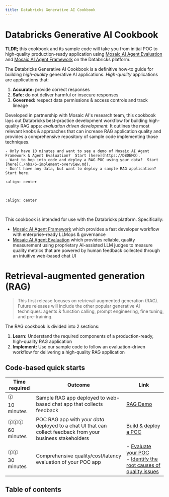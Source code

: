 ```yaml
---
title: Databricks Generative AI Cookbook
---
```


# Databricks Generative AI Cookbook

**TLDR;** this cookbook and its sample code will take you from initial POC to high-quality production-ready application using [Mosaic AI Agent Evaluation](https://docs.databricks.com/generative-ai/agent-evaluation/index.html) and [Mosaic AI Agent Framework](https://docs.databricks.com/generative-ai/retrieval-augmented-generation.html) on the Databricks platform.

The Databricks Generative AI Cookbook is a definitive how-to guide for building *high-quality* generative AI applications. *High-quality* applications are applications that:
1. **Accurate:** provide correct responses
2. **Safe:** do not deliver harmful or insecure responses
3. **Governed:** respect data permissions & access controls and track lineage

Developed in partnership with Mosaic AI's research team, this cookbook lays out Databricks best-practice development workflow for building high-quality RAG apps: *evaluation driven development.* It outlines the most relevant knobs & approaches that can increase RAG application quality and provides a comprehensive repository of sample code implementing those techniques. 

```{important}
- Only have 10 minutes and want to see a demo of Mosaic AI Agent Framework & Agent Evaluation?  Start [here](https://DBDEMO).
- Want to hop into code and deploy a RAG POC using your data?  Start [here](./nbs/6-implement-overview.md).
- Don't have any data, but want to deploy a sample RAG application?  Start here.
```

```{image} images/index/dbxquality.png
:align: center
```

<br/>


```{image} images/5-hands-on/review_app2.gif
:align: center
```

<br/>

This cookbook is intended for use with the Databricks platform.  Specifically:
- [Mosaic AI Agent Framework](https://docs.databricks.com/generative-ai/retrieval-augmented-generation.html) which provides a fast developer workflow with enterprise-ready LLMops & governance
- [Mosaic AI Agent Evaluation](https://docs.databricks.com/generative-ai/agent-evaluation/index.html) which provides reliable, quality measurement using proprietary AI-assisted LLM judges to measure quality metrics that are powered by human feedback collected through an intuitive web-based chat UI


# Retrieval-augmented generation (RAG)

> This first release focuses on retrieval-augmented generation (RAG).  Future releases will include the other popular generative AI techniques: agents & function calling, prompt engineering, fine tuning, and pre-training.

The RAG cookbook is divided into 2 sections:
1. **Learn:** Understand the required components of a production-ready, high-quality RAG application
2. **Implement:** Use our sample code to follow an evaluation-driven workflow for delivering a high-quality RAG application

## Code-based quick starts

| Time required | Outcome | Link |
|------ | ---- | ---- |
| 🕧 <br/> 10 minutes | Sample RAG app deployed to web-based chat app that collects feedback | [RAG Demo]((https://DBDEMO)) |
| 🕧🕧🕧 <br/>60 minutes | POC RAG app with *your data* deployed to a chat UI that can collect feedback from your business stakeholders | [Build & deploy a POC](./nbs/5-hands-on-build-poc.md)|
| 🕧🕧 <br/>30 minutes | Comprehensive quality/cost/latency evaluation of your POC app | - [Evaluate your POC](./nbs/5-hands-on-evaluate-poc.md) <br/> - [Identify the root causes of quality issues](./nbs/5-hands-on-improve-quality-step-1.md) |



## Table of contents
<!--
**Table of contents**
1. [RAG overview](./nbs/1-introduction-to-rag): Understand how RAG works at a high-level
2. [RAG fundamentals](./nbs/2-fundamentals-unstructured): Understand the key components in a RAG app
3. [RAG quality knobs](./nbs/3-deep-dive): Understand the knobs Databricks recommends tuning improve RAG app quality 
4. [RAG quality evaluation deep dive](./nbs/4-evaluation): Understand how RAG evaluation works, including creating evaluation sets, the quality metrics that matter, and required developer tooling
5. [Evaluation-driven development](nbs/5-rag-development-workflow.md): Understand Databricks recommended development workflow for building, testing, and deploying a high-quality RAG application: evaluation-driven development-->

```{tableofcontents}
```
<!--
#### Implement

**Table of contents**


1. [Gather Requirements](./nbs/5-hands-on-requirements.md): Requirements you must discover from stakeholders before building a RAG app
2. [Deploy POC to Collect Stakeholder Feedback](./nbs/5-hands-on-build-poc.md): Launch a proof of concept (POC) to gather feedback from stakeholders and understand baseline quality
3. [Evaluate POC’s Quality](./nbs/5-hands-on-evaluate-poc.md): Assess the quality of your POC to identify areas for improvement
4. [Root Cause & Iteratively Fix Quality Issues](./nbs/5-hands-on-improve-quality.md): Diagnose the root causes of any quality issues and apply iterative fixes to improve the app's quality
5. [Deploy & Monitor](./nbs/5-hands-on-deploy-and-monitor.md): Deploy the finalized RAG app to production and continuously monitor its performance to ensure sustained quality.
-->
